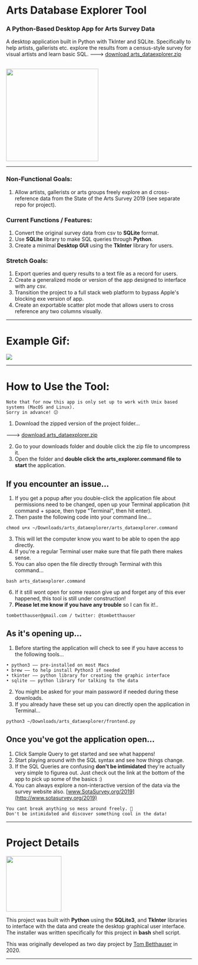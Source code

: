 # Arts Database Explorer Tool
### A Python-Based Desktop App for Arts Survey Data

A desktop application built in Python with TkInter and SQLite. Specifically to help artists, gallerists etc. explore the results from a census-style survey for visual artists and learn basic SQL.
 ---> [download arts_dataexplorer.zip](https://github.com/tombetthauser/arts_dataexplorer/raw/master/program_files/other_files/arts_dataexplorer.zip)

<br><img src="https://www.spiffystores.com.au/blog/wp-content/uploads/2014/11/Search-Magnifying-Glass.jpg" height="250px">


***

### Non-Functional Goals:
1. Allow artists, gallerists or arts groups freely explore an d cross-reference data from the State of the Arts Survey 2019 (see separate repo for project).

### Current Functions / Features:
1. Convert the original survey data from csv to **SQLite** format.
2. Use **SQLite** library to make SQL queries through **Python**.
3. Create a minimal **Desktop GUI** using the **TkInter** library for users.

### Stretch Goals:
1. Export queries and query results to a text file as a record for users. 
2. Create a generalized mode or version of the app designed to interface with any csv.
3. Transition the project to a full stack web platform to bypass Apple's blocking exe version of app.
4. Create an exportable scatter plot mode that allows users to cross reference any two columns visually.


***


# Example Gif:

<img src="https://raw.githubusercontent.com/tombetthauser/arts_dataexplorer/master/program_files/other_files/arts_dataexplorer.gif">


***

# How to Use the Tool:
```
Note that for now this app is only set up to work with Unix based systems (MacOS and Linux).
Sorry in advance! 😕
```
1. Download the zipped version of the project folder...

 ---> [download arts_dataexplorer.zip](https://github.com/tombetthauser/arts_dataexplorer/raw/master/program_files/other_files/arts_dataexplorer.zip)

2. Go to your downloads folder and double click the zip file to uncompress it.
3. Open the folder and **double click the arts_explorer.command file to start** the application.
## If you encounter an issue...
1. If you get a popup after you double-click the application file about permissions need to be changed, open up your Terminal application (hit command + space, then type "Terminal", then hit enter).
2. Then paste the following code into your command line...
```
chmod u+x ~/Downloads/arts_dataexplorer/arts_dataexplorer.command
```
3. This will let the computer know you want to be able to open the app directly.
4. If you're a regular Terminal user make sure that file path there makes sense.
5. You can also open the file directly through Terminal with this command...
```
bash arts_dataexplorer.command
```
6. If it still wont open for some reason give up and forget any of this ever happened, this tool is still under construction!
7. **Please let me know if you have any trouble** so I can fix it!..
```
tombetthauser@gmail.com / twitter: @tombetthauser
```
## As it's opening up...
1. Before starting the application will check to see if you have access to the following tools...
```
• python3 –– pre-installed on most Macs
• brew –– to help install Python3 if needed
• tkinter –– python library for creating the graphic interface
• sqlite –– python library for talking to the data
```
2. You might be asked for your main password if needed during these downloads.
3. If you already have these set up you can directly open the application in Terminal...
```
python3 ~/Downloads/arts_dataexplorer/frontend.py
```

## Once you've got the application open...
1. Click Sample Query to get started and see what happens!
2. Start playing around with the SQL syntax and see how things change.
3. If the SQL Queries are confusing **don't be intimidated** they're actually very simple to figurea out. Just check out the link at the bottom of the app to pick up some of the basics :)
4. You can always explore a non-interactive version of the data via the survey website also. [www.SotaSurvey.org/2019](http://www.sotasurvey.org/2019)
```
You cant break anything so mess around freely. 🎉
Don't be intimidated and discover something cool in the data!
```
***  

# Project Details
<img src="https://upload.wikimedia.org/wikipedia/commons/thumb/3/38/SQLite370.svg/1024px-SQLite370.svg.png" height="150px">

This project was built with **Python** using the **SQLite3**, and **TkInter** libraries to interface with the data and create the desktop graphical user interface. The installer was written specifically for this project in **bash** shell script.

This was originally developed as two day project by [Tom Betthauser](http://www.tombetthauser.com/) in 2020.  

***
